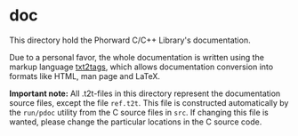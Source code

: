 # doc

This directory hold the Phorward C/C++ Library's documentation.

Due to a personal favor, the whole documentation is written using the markup language [txt2tags](https://txt2tags.org/), which allows documentation conversion into formats like HTML, man page and LaTeX.

__Important note:__ All .t2t-files in this directory represent the documentation source files, except the file ``ref.t2t``. This file is constructed automatically by the ``run/pdoc`` utility from the C source files in ``src``. If changing this file is wanted, please change the particular locations in the C source code.

